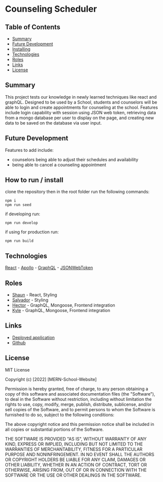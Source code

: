 # Counseling Scheduler

## Table of Contents

- [Summary](#summary)
- [Future Development](#future-development)
- [Installing](#how-to-run--install)
- [Technologies](#technologies)
- [Roles](#roles)
- [Links](#links)
- [License](#license)

## Summary

This project tests our knowledge in newly learned techniques like react and graphQL. Designed to be used by a School, students and counselors will be able to login and create appointments for counseling at the school. Features include login capability with session using JSON web token, retrieving data from a mongo database per user to display on the page, and creating new data to be saved on the database via user input.

## Future Development

Features to add include:

- counselors being able to adjust their schedules and availability
- being able to cancel a counseling appointment

## How to run / install

clone the repository then in the root folder run the following commands:

```
npm i
npm run seed
```

if developing run:

```
npm run develop
```

if using for production run:

```
npm run build
```

## Technologies

[React]() - [Apollo]() - [GraphQL]() - [JSONWebToken]()

## Roles

- [Shaun](https://github.com/ShaunKiszonas) - React, Styling
- [Salvador](https://github.com/SalvadorBanuelos424) - Styling
- [Hector](https://github.com/Hectcast508) - GraphQL, Mongoose, Frontend integration
- [Kyle](https://github.com/uhMammoth) - GraphQL, Mongoose, Frontend integration

## Links

- [Deployed application](https://mern-school-website.herokuapp.com/)
- [Github](https://github.com/uhMammoth/school-website)

## License

MIT License

Copyright (c) [2022] [MERN-School-Website]

Permission is hereby granted, free of charge, to any person obtaining a copy of this software and associated documentation files (the "Software"), to deal in the Software without restriction, including without limitation the rights to use, copy, modify, merge, publish, distribute, sublicense, and/or sell copies of the Software, and to permit persons to whom the Software is furnished to do so, subject to the following conditions:

The above copyright notice and this permission notice shall be included in all copies or substantial portions of the Software.

THE SOFTWARE IS PROVIDED "AS IS", WITHOUT WARRANTY OF ANY KIND, EXPRESS OR IMPLIED, INCLUDING BUT NOT LIMITED TO THE WARRANTIES OF MERCHANTABILITY, FITNESS FOR A PARTICULAR PURPOSE AND NONINFRINGEMENT. IN NO EVENT SHALL THE AUTHORS OR COPYRIGHT HOLDERS BE LIABLE FOR ANY CLAIM, DAMAGES OR OTHER LIABILITY, WHETHER IN AN ACTION OF CONTRACT, TORT OR OTHERWISE, ARISING FROM, OUT OF OR IN CONNECTION WITH THE SOFTWARE OR THE USE OR OTHER DEALINGS IN THE SOFTWARE.
